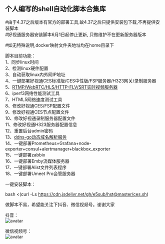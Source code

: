 ## 个人编写的shell自动化脚本合集库    
       
#由于4.37之后版本有官方的部署工具,故4.37之后只提供安装包下载,不再提供安装脚本    
#好视通服务器安装脚本6月1日起停止更新, 只做维护不在更新服务器版本    
     
#如无特殊说明,docker映射文件夹地址均在home目录下     	 

脚本目前功能：  
1、同步linux时间  
2、检测linux硬件配置  
3、自动获取linux内外网IP地址  
4、一键部署好视通CES标准版/CES中性版/FSP服务器/H323网关/录制服务器       
5、[RTMP/WebRTC/HLS/HTTP-FLV/SRT实时视频服务器](https://github.com/ossrs/srs)   
6、iperf3网络性能测试工具   
7、HTML5网络速度测试工具   
8、修改好视通CES/FSP配置文件     
9、修改好视通CES节点配置文件    
10、修改好视通录制服务器配置文件   
11、修改好视通H323服务器配置信息    
12、重置后台admin密码    
13、[ddns-go动态域名解析服务](https://github.com/jeessy2/ddns-go)    
14、一键部署Prometheus+Grafana+node-exporter+consul+alertmanager+blackbox_exporter   
15、一键部署zabbix          
16、一键部署Emby流媒体服务器     
17、一键部署Alist文件列表程序     
18、一键部署Umeet Pro会管服务器     

一键安装脚本：     

bash <(curl -Ls https://cdn.jsdelivr.net/gh/e5sub/hst@master/ces.sh)         

做脚本不易，希望能关注下抖音、微信视频号。谢谢大家

抖音：     
![avatar](https://pan.yaohst.com/d/%E6%B8%B8%E5%AE%A2%E4%B8%8A%E4%BC%A0/douyin.png)     

微信视频号：  
![avatar](https://pan.yaohst.com/d/%E6%B8%B8%E5%AE%A2%E4%B8%8A%E4%BC%A0/weixin.png)  

